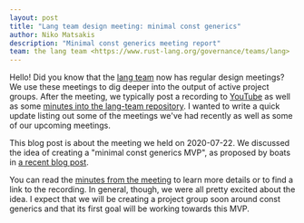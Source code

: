 ```yaml
---
layout: post
title: "Lang team design meeting: minimal const generics"
author: Niko Matsakis
description: "Minimal const generics meeting report"
team: the lang team <https://www.rust-lang.org/governance/teams/lang>
---
```


Hello! Did you know that the [lang team] now has regular design
meetings? We use these meetings to dig deeper into the output of
active project groups. After the meeting, we typically post a
recording to [YouTube] as well as some [minutes into the lang-team
repository][min]. I wanted to write a quick update listing out some of
the meetings we've had recently as well as some of our upcoming
meetings.

[YouTube]: https://www.youtube.com/playlist?list=PL85XCvVPmGQg-gYy7R6a_Y91oQLdsbSpa
[lang team]: https://www.rust-lang.org/governance/teams/lang
[min]: https://github.com/rust-lang/lang-team/tree/master/design-meeting-minutes

This blog post is about the meeting we held on 2020-07-22. We
discussed the idea of creating a "minimal const generics MVP", as
proposed by boats in [a recent blog
post](https://without.boats/blog/shipping-const-generics/).

You can read the [minutes from the meeting] to learn more details or
to find a link to the recording. In general, though, we were all
pretty excited about the idea. I expect that we will be creating a
project group soon around const generics and that its first goal will
be working towards this MVP.

[minutes from the meeting]: https://github.com/rust-lang/lang-team/blob/master/design-meeting-minutes/2020-07-22-Const-generics-MVP.md
